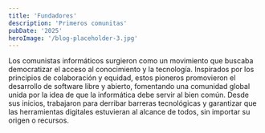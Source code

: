 ```yaml
---
title: 'Fundadores'
description: 'Primeros comunitas'
pubDate: '2025'
heroImage: '/blog-placeholder-3.jpg'
---
```


Los comunistas informáticos surgieron como un movimiento que buscaba democratizar el acceso al conocimiento y la tecnología. Inspirados por los principios de colaboración y equidad, estos pioneros promovieron el desarrollo de software libre y abierto, fomentando una comunidad global unida por la idea de que la informática debe servir al bien común. Desde sus inicios, trabajaron para derribar barreras tecnológicas y garantizar que las herramientas digitales estuvieran al alcance de todos, sin importar su origen o recursos.
